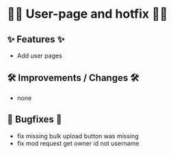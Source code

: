# 👷‍♀️ User-page and hotfix 🧑‍💼

## ✨ Features ✨

-   Add user pages

## 🛠️ Improvements / Changes 🛠️

-   none

## 🐛 Bugfixes 🐛

-   fix missing bulk upload button was missing
-   fix mod request get owner id not username
